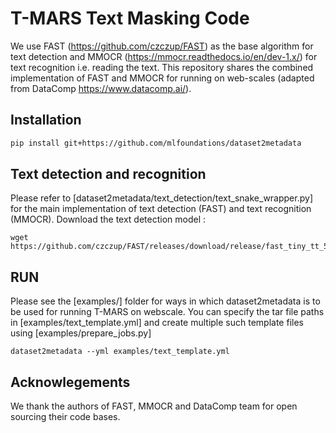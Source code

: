 # T-MARS Text Masking Code
We use FAST (https://github.com/czczup/FAST) as the base algorithm for text detection and MMOCR (https://mmocr.readthedocs.io/en/dev-1.x/) for text recognition i.e. reading the text. This repository shares the combined implementation of FAST and MMOCR for running on web-scales (adapted from DataComp https://www.datacomp.ai/).


## Installation

```sh
pip install git+https://github.com/mlfoundations/dataset2metadata
```

## Text detection and recognition
Please refer to [dataset2metadata/text_detection/text_snake_wrapper.py] for the main implementation of text detection (FAST) and text recognition (MMOCR). 
Download the text detection model : 
```
wget https://github.com/czczup/FAST/releases/download/release/fast_tiny_tt_512_finetune_ic17mlt.pth
```

## RUN
Please see the [examples/] folder for ways in which dataset2metadata is to be used for running T-MARS on webscale. You can specify the tar file paths in [examples/text_template.yml] and create multiple such template files using [examples/prepare_jobs.py]

```
dataset2metadata --yml examples/text_template.yml
```

## Acknowlegements
We thank the authors of FAST, MMOCR and DataComp team for open sourcing their code bases. 
